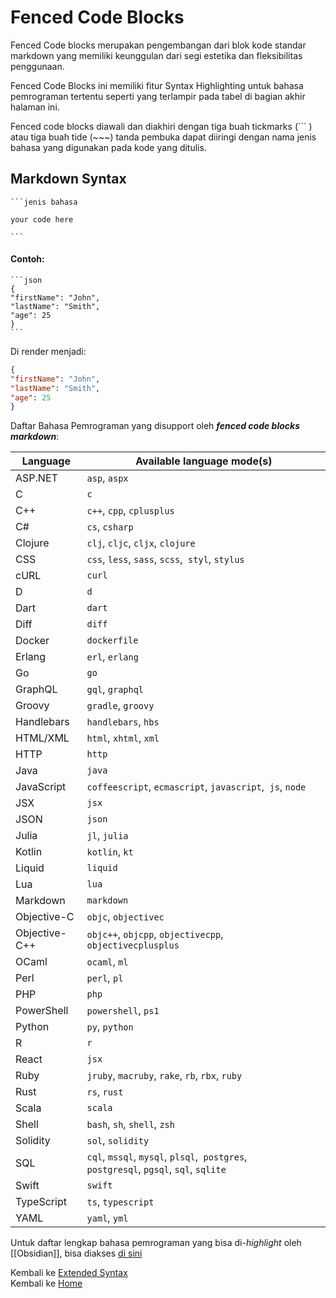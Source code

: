 # Fenced Code Blocks
Fenced Code blocks merupakan pengembangan dari blok kode standar markdown yang memiliki keunggulan dari segi estetika dan fleksibilitas penggunaan.

Fenced Code Blocks ini memiliki fitur  Syntax Highlighting untuk bahasa pemrograman tertentu seperti yang terlampir pada tabel di bagian akhir halaman ini.

Fenced code blocks diawali dan diakhiri dengan tiga buah tickmarks (\`\`\` )  atau tiga buah tide (\~\~\~) tanda pembuka dapat diiringi dengan nama jenis bahasa yang digunakan pada kode yang ditulis.


## Markdown Syntax
~~~
```jenis bahasa

your code here

```
~~~

#### Contoh: 
 ~~~
 ```json
{
"firstName": "John",
"lastName": "Smith",
"age": 25
}
```
~~~
Di render menjadi: 
 ```json
{
"firstName": "John",
"lastName": "Smith",
"age": 25
}
```


Daftar Bahasa Pemrograman yang disupport oleh ***fenced code blocks markdown***:

| Language | Available language mode(s) |
| --- | ---| 
|ASP.NET|`asp`, `aspx`|
|C|`c`|
|C++|`c++`, `cpp`, `cplusplus`|
|C#|`cs`, `csharp`|
|Clojure|`clj`, `cljc`, `cljx`, `clojure`|
|CSS|`css`, `less`, `sass`, `scss`,   `styl`, `stylus`|
|cURL|`curl`|
|D|`d`|
|Dart|`dart`|
|Diff|`diff`|
|Docker|`dockerfile`|
|Erlang|`erl`, `erlang`|
|Go|`go`|
|GraphQL|`gql`, `graphql`|
|Groovy|`gradle`, `groovy`|
|Handlebars|`handlebars`, `hbs`|
|HTML/XML|`html`, `xhtml`, `xml`|
|HTTP|`http`|
|Java|`java`|
|JavaScript|`coffeescript`, `ecmascript`, `javascript`,   `js`, `node`|
|JSX|`jsx`|
|JSON|`json`|
|Julia|`jl`, `julia`|
|Kotlin|`kotlin`, `kt`|
|Liquid|`liquid`|
|Lua|`lua`|
|Markdown|`markdown`|
|Objective-C|`objc`, `objectivec`|
|Objective-C++|`objc++`, `objcpp`, `objectivecpp`,   `objectivecplusplus`|
|OCaml|`ocaml`, `ml`|
|Perl|`perl`, `pl`|
|PHP|`php`|
|PowerShell|`powershell`, `ps1`|
|Python|`py`, `python`|
|R|`r`|
|React|`jsx`|
|Ruby|`jruby`, `macruby`, `rake`, `rb`, `rbx`, `ruby`|
|Rust|`rs`, `rust`|
|Scala|`scala`|
|Shell|`bash`, `sh`, `shell`, `zsh`|
|Solidity|`sol`, `solidity`|
|SQL|`cql`, `mssql`, `mysql`, `plsql`,    `postgres`,   `postgresql`, `pgsql`, `sql`, `sqlite`|
|Swift|`swift`|
|TypeScript|`ts`, `typescript`|
|YAML|`yaml`, `yml`|

Untuk daftar lengkap bahasa pemrograman yang bisa di-*highlight* oleh [[Obsidian]], bisa diakses [di sini](https://prismjs.com/#supported-languages)

Kembali ke [Extended Syntax](./ExtendedSyntax.md)      
Kembali ke [Home](/)